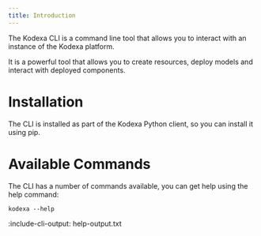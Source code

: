 ```yaml
---
title: Introduction
---
```


The Kodexa CLI is a command line tool that allows you to interact with an instance of the Kodexa platform.  

It is a powerful tool that allows you to create resources, deploy models and interact with deployed components.

# Installation

The CLI is installed as part of the Kodexa Python client, so you can install it using pip.

# Available Commands

The CLI has a number of commands available, you can get help using the help command:

```cli
kodexa --help
```

:include-cli-output: help-output.txt
